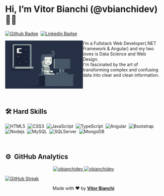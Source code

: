 # Hi, I’m Vitor Bianchi (@vbianchidev) 👨‍💻

[![Github Badge](https://img.shields.io/badge/-Github-1a1b27?style=for-the-badge&logo=Github&logoColor=38bdae)](https://github.com/vbianchidev/)&nbsp;
[![Linkedin Badge](https://img.shields.io/badge/-LinkedIn-1a1b27?style=for-the-badge&logo=Linkedin&logoColor=38bdae&link=https://www.linkedin.com/in/vitor-bianchi-0a10ba205/)](https://www.linkedin.com/in/vitor-bianchi-0a10ba205/)

<img alt="Coding" src="https://raw.githubusercontent.com/AVS1508/AVS1508/master/assets/Night-Coding.gif" align="left" width="250"/>

I’m a Fullstack Web Developer(.NET Framework & Angular) and
my two loves is Data Science and Web Design.<br>
I'm fascinated by the art of transforming complex and
confusing data into clear and clean information.<br><br><br>

<br/>

## 🛠 Hard Skills
![HTML5](https://img.shields.io/badge/-HTML5-1a1b27?style=for-the-badge&logo=Html5&logoColor=38bdae)&nbsp;
![CSS3](https://img.shields.io/badge/-CSS3-1a1b27?style=for-the-badge&logo=css3&logoColor=38bdae)&nbsp;
![JavaScript](https://img.shields.io/badge/-JavaScript-1a1b27?style=for-the-badge&logo=javascript&logoColor=38bdae)&nbsp;
![TypeScript](https://img.shields.io/badge/-TypeScript-1a1b27?style=for-the-badge&logo=typescript&logoColor=38bdae)&nbsp;
![Angular](https://img.shields.io/badge/-Angular-1a1b27?style=for-the-badge&logo=Angular&logoColor=38bdae)&nbsp;
![Bootstrap](https://img.shields.io/badge/-Bootstrap-1a1b27?style=for-the-badge&logo=bootstrap&logoColor=38bdae)&nbsp;
![Nodejs](https://img.shields.io/badge/-NodeJS-1a1b27?style=for-the-badge&logo=node&logoColor=38bdae)&nbsp;
![MySQL](https://img.shields.io/badge/-MySQL-1a1b27?style=for-the-badge&logo=mysql&logoColor=38bdae)&nbsp;
![SQLServer](https://img.shields.io/badge/-SQLServer-1a1b27?style=for-the-badge&logo=sqlserver&logoColor=38bdae)&nbsp;
![MongoDB](https://img.shields.io/badge/-MongoDB-1a1b27?style=for-the-badge&logo=mongodb&logoColor=38bdae)&nbsp;

<br />

## ⚙️ &nbsp;GitHub Analytics
<p align="center">
  <a href="https://github.com/vbianchidev/">
    <img height="180em" src="https://github-readme-stats.vercel.app/api/top-langs?username=vbianchidev&show_icons=true&locale=pt-BR&layout=compact&theme=tokyonight" alt="vbianchidev" />
    <img height="180em" src="https://github-readme-stats.vercel.app/api?username=vbianchidev&show_icons=true&locale=pt-BR&theme=tokyonight" alt="vbianchidev" />
  </a>
</p>


[![GitHub Streak](http://github-readme-streak-stats.herokuapp.com?user=vbianchidev&theme=dark&hide_border=true&date_format=M%20j%5B%2C%20Y%5D&background=22272E&currStreakLabel=38BDAE&ring=38BDAE&fire=38BDAE&stroke=628FDA)](https://git.io/streak-stats)

<p align="center">
  Made with ❤️ by <b><a href="https://github.com/vbianchidev/" target="_blank">Vitor Bianchi</a></b>
</p>

